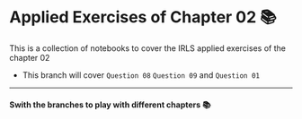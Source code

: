 # Applied Exercises of Chapter 02 📚


This is a collection of notebooks to cover the IRLS applied exercises of the chapter 02 

 * This branch will cover ```Question 08``` ```Question 09``` and ```Question 01```
 

***
#### Swith the branches to play with different chapters 📚  
